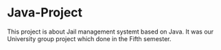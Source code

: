 # Java-Project
This project is about Jail management systemt based on Java. It was our University group project which done in the Fifth semester. 
